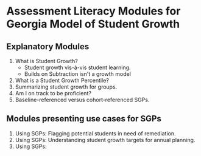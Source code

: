 # Assessment Literacy Modules for Georgia Model of Student Growth

## Explanatory Modules

1. What is Student Growth?
    * Student growth vis-à-vis student learning.
    * Builds on Subtraction isn't a growth model
2. What is a Student Growth Percentile?
3. Summarizing student growth for groups.
4. Am I on track to be proficient?
5. Baseline-referenced versus cohort-referenced SGPs.

## Modules presenting use cases for SGPs

1. Using SGPs: Flagging potential students in need of remediation.
2. Using SGPs: Understanding student growth targets for annual planning.
3. Using SGPs:
